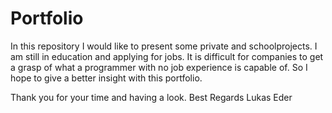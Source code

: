 # Portfolio

In this repository I would like to present some private and schoolprojects.
I am still in education and applying for jobs. It is difficult for companies
to get a grasp of what a programmer with no job experience is capable of. 
So I hope to give a better insight with this
portfolio.

Thank you for your time and having a look.
Best Regards
Lukas Eder
